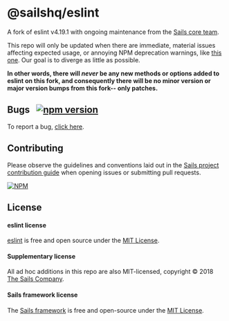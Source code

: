 # @sailshq/eslint

A fork of eslint v4.19.1 with ongoing maintenance from the [Sails core team](http://sailsjs.com/about).

This repo will only be updated when there are immediate, material issues affecting expected usage, or annoying NPM deprecation warnings, like [this one](https://github.com/eslint/eslint/commit/6b71fd0bcbf9cc00ed4076587f5692b72f6e9aa5#commitcomment-28261398).  Our goal is to diverge as little as possible.

**In other words, there will _never_ be any new methods or options added to eslint on this fork, and consequently there will be no minor version or major version bumps from this fork-- only patches.**

## Bugs &nbsp; [![npm version](https://badge.fury.io/js/%40sailshq%2Feslint.svg)](https://badge.fury.io/js/%40sailshq%2Feslint)

To report a bug, [click here](http://sailsjs.com/bugs).


## Contributing

Please observe the guidelines and conventions laid out in the [Sails project contribution guide](http://sailsjs.com/documentation/contributing) when opening issues or submitting pull requests.

[![NPM](https://nodei.co/npm/@sailshq/eslint.png)](http://npmjs.com/package/@sailshq/eslint)

## License

#### eslint license

[eslint](http://eslint.com/) is free and open source under the [MIT License](https://github.com/yaniswang/eslint/blob/60447c9472971f08a9c71ce76a9613da384a4484/LICENSE.md).

#### Supplementary license

All ad hoc additions in this repo are also MIT-licensed, copyright &copy; 2018 [The Sails Company](http://sailsjs.com/about).

#### Sails framework license

The [Sails framework](https://sailsjs.com) is free and open-source under the [MIT License](http://sailsjs.com/license).
